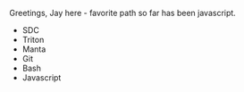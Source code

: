 Greetings, Jay here - favorite path so far has been javascript.

* SDC
* Triton
* Manta
* Git
* Bash
* Javascript
